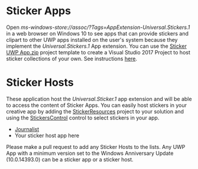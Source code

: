 # Sticker Apps
Open *ms-windows-store://assoc/?Tags=AppExtension-Universal.Stickers.1* in a web browser on Windows 10 to see apps that can provide stickers and clipart to other UWP apps installed on the user's system because they implement the *Universal.Stickers.1* App extension.  You can use the [Sticker UWP App.zip](https://github.com/mscherotter/UniversalStickers/blob/master/Stickers%20UWP%20App.zip) project template to create a Visual Studio 2017 Project to host sticker collections of your own.  See instructions [here](README.md).

# Sticker Hosts
These application host the *Universal.Sticker.1* app extension and will be able to access the content of Sticker Apps.  You can easily host stickers in your creative app by adding the [StickerResources](Source/StickerResources) project to your solution and using the [StickersControl](Source/StickerResources/StickersControl.cs) control to select stickers in your app.
* [Journalist](https://www.microsoft.com/store/apps/9wzdncrdkjj2)
* Your sticker host app here

Please make a pull request to add any Sticker Hosts to the lists.  Any UWP App with a minimum version set to the Windows Anniversary Update (10.0.14393.0) can be a sticker app or a sticker host.

